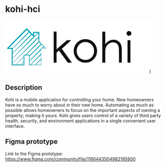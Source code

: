 # kohi-hci
![logo](kohi_logo.PNG)

## Description
Kohi is a mobile application for controlling your home. New homeowners have so much to worry about in their new home. Automating as much as possible allows homeowners to focus on the important aspects of owning a property; making it yours. Kohi gives users control of a variety of third party health, security, and environment applications in a single convenient user interface.

## Figma prototype
Link to the Figma prototype: https://www.figma.com/community/file/1166443504982195800
